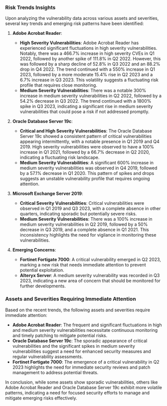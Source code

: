 ### Risk Trends Insights

Upon analyzing the vulnerability data across various assets and severities, several key trends and emerging risk patterns have been identified:

1. **Adobe Acrobat Reader**:
   - **High Severity Vulnerabilities**: Adobe Acrobat Reader has experienced significant fluctuations in high severity vulnerabilities. Notably, there was a 466.7% increase in high severity CVEs in Q1 2022, followed by another spike of 111.8% in Q2 2022. However, this was followed by a sharp decline of 52.8% in Q3 2022 and an 88.2% drop in Q4 2022. The trend continued with a 550% increase in Q1 2023, followed by a more moderate 15.4% rise in Q2 2023 and a 6.7% increase in Q3 2023. This volatility suggests a fluctuating risk profile that requires close monitoring.
   - **Medium Severity Vulnerabilities**: There was a notable 300% increase in medium severity vulnerabilities in Q2 2022, followed by a 54.2% decrease in Q3 2022. The trend continued with a 1800% spike in Q3 2023, indicating a significant rise in medium severity vulnerabilities that could pose a risk if not addressed promptly.

2. **Oracle Database Server 19c**:
   - **Critical and High Severity Vulnerabilities**: The Oracle Database Server 19c showed a consistent pattern of critical vulnerabilities appearing intermittently, with a notable presence in Q1 2019 and Q4 2019. High severity vulnerabilities were observed to have a 100% increase in Q1 2021, followed by a 66.7% decrease in Q2 2020, indicating a fluctuating risk landscape.
   - **Medium Severity Vulnerabilities**: A significant 600% increase in medium severity vulnerabilities was observed in Q4 2019, followed by a 57.1% decrease in Q1 2020. This pattern of spikes and drops suggests an unstable vulnerability profile that requires ongoing attention.

3. **Microsoft Exchange Server 2019**:
   - **Critical Severity Vulnerabilities**: Critical vulnerabilities were observed in Q1 2019 and Q3 2023, with a complete absence in other quarters, indicating sporadic but potentially severe risks.
   - **Medium Severity Vulnerabilities**: There was a 100% increase in medium severity vulnerabilities in Q2 2019, followed by a 50% decrease in Q3 2019, and a complete absence in Q1 2021. This inconsistency highlights the need for vigilance in monitoring these vulnerabilities.

4. **Emerging Concerns**:
   - **Fortinet Fortigate 7000**: A critical vulnerability emerged in Q2 2023, marking a new risk that needs immediate attention to prevent potential exploitation.
   - **Alteryx Server**: A medium severity vulnerability was recorded in Q3 2023, indicating a new area of concern that should be monitored for further developments.

### Assets and Severities Requiring Immediate Attention

Based on the recent trends, the following assets and severities require immediate attention:

- **Adobe Acrobat Reader**: The frequent and significant fluctuations in high and medium severity vulnerabilities necessitate continuous monitoring and timely patching to mitigate potential risks.
- **Oracle Database Server 19c**: The sporadic appearance of critical vulnerabilities and the significant spikes in medium severity vulnerabilities suggest a need for enhanced security measures and regular vulnerability assessments.
- **Fortinet Fortigate 7000**: The emergence of a critical vulnerability in Q2 2023 highlights the need for immediate security reviews and patch management to address potential threats.

In conclusion, while some assets show sporadic vulnerabilities, others like Adobe Acrobat Reader and Oracle Database Server 19c exhibit more volatile patterns, indicating a need for focused security efforts to manage and mitigate emerging risks effectively.